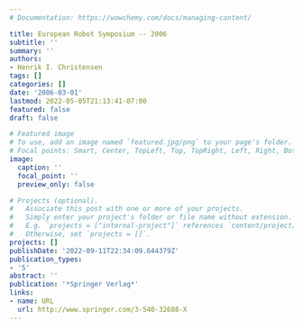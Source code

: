 ```yaml
---
# Documentation: https://wowchemy.com/docs/managing-content/

title: European Robot Symposium -- 2006
subtitle: ''
summary: ''
authors:
- Henrik I. Christensen
tags: []
categories: []
date: '2006-03-01'
lastmod: 2022-05-05T21:13:41-07:00
featured: false
draft: false

# Featured image
# To use, add an image named `featured.jpg/png` to your page's folder.
# Focal points: Smart, Center, TopLeft, Top, TopRight, Left, Right, BottomLeft, Bottom, BottomRight.
image:
  caption: ''
  focal_point: ''
  preview_only: false

# Projects (optional).
#   Associate this post with one or more of your projects.
#   Simply enter your project's folder or file name without extension.
#   E.g. `projects = ["internal-project"]` references `content/project/deep-learning/index.md`.
#   Otherwise, set `projects = []`.
projects: []
publishDate: '2022-09-11T22:34:09.644379Z'
publication_types:
- '5'
abstract: ''
publication: '*Springer Verlag*'
links:
- name: URL
  url: http://www.springer.com/3-540-32688-X
---
```

